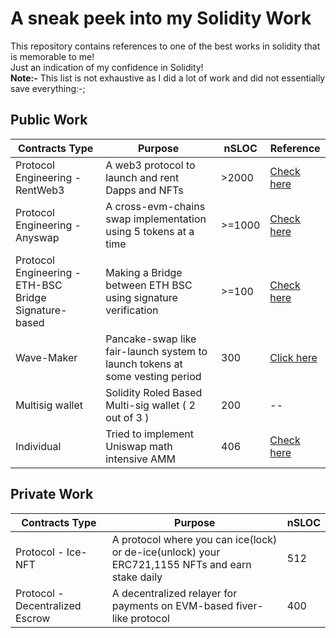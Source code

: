 # A sneak peek into my Solidity Work

This repository contains references to one of the best works in solidity that is memorable to me! <br/>
Just an indication of my confidence in Solidity! <br/>
**Note:-** This list is not exhaustive as I did a lot of work and did not essentially save everything:-;

## Public Work

|  Contracts Type  | Purpose | nSLOC | Reference |
| ------ | --- | -------------------- |------------|
| Protocol Engineering - RentWeb3 | A web3 protocol to launch and rent Dapps and NFTs | >2000 | [Check here](https://github.com/rentweb3/RentWeb3-code/tree/master/contracts)
| Protocol Engineering - Anyswap  | A cross-evm-chains swap implementation using 5 tokens at a time | >=1000 | [Check here](https://github.com/0xumarkhatab/AnyChainSwap/tree/master/contracts) |
| Protocol Engineering - ETH-BSC Bridge Signature-based | Making a Bridge between ETH BSC using signature verification| >=100 | [Check here](https://github.com/0xumarkhatab/ETH-BSC-Swap-Bridge-using-Signature-Verfication/tree/master/contracts) |
|  Wave-Maker | Pancake-swap like fair-launch system to launch tokens at some vesting period | 300 | [Click here](https://github.com/0xumarkhatab/Wavemaker)
| Multisig wallet | Solidity Roled Based Multi-sig wallet ( 2 out of 3 )  | 200 | -- |
| Individual | Tried to implement Uniswap math intensive AMM | 406 | [Check here](https://github.com/0xumarkhatab/StableSwap/tree/main/contracts) |

## Private Work

|  Contracts Type  | Purpose | nSLOC |
| ------ | --- | ---------------------------- |
| Protocol - Ice-NFT | A protocol where you can ice(lock) or de-ice(unlock) your ERC721,1155 NFTs and earn stake daily  | 512 |
| Protocol - Decentralized Escrow | A decentralized relayer for payments on EVM-based fiver-like protocol | 400 |


